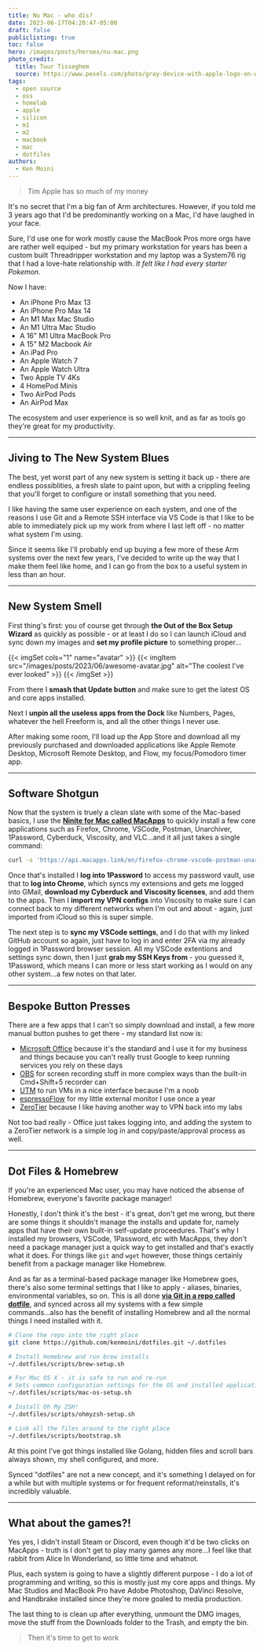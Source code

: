 ```yaml
---
title: Nu Mac - who dis?
date: 2023-06-17T04:20:47-05:00
draft: false
publiclisting: true
toc: false
hero: /images/posts/heroes/nu-mac.png
photo_credit:
  title: Tuur Tisseghem
  source: https://www.pexels.com/photo/gray-device-with-apple-logo-on-white-surface-812262/
tags:
  - open source
  - oss
  - homelab
  - apple
  - silicon
  - m1
  - m2
  - macbook
  - mac
  - dotfiles
authors:
  - Ken Moini
---
```


> Tim Apple has so much of my money

It's no secret that I'm a big fan of Arm architectures.  However, if you told me 3 years ago that I'd be predominantly working on a Mac, I'd have laughed in your face.

Sure, I'd use one for work mostly cause the MacBook Pros more orgs have are rather well equiped - but my primary workstation for years has been a custom built Threadripper workstation and my laptop was a System76 rig that I had a love-hate relationship with.  *It felt like I had every starter Pokemon*.

Now I have:

- An iPhone Pro Max 13
- An iPhone Pro Max 14
- An M1 Max Mac Studio
- An M1 Ultra Mac Studio
- A 16" M1 Ultra MacBook Pro
- A 15" M2 Macbook Air
- An iPad Pro
- An Apple Watch 7
- An Apple Watch Ultra
- Two Apple TV 4Ks
- 4 HomePod Minis
- Two AirPod Pods
- An AirPod Max

The ecosystem and user experience is so well knit, and as far as tools go they're great for my productivity.

---

## Jiving to The New System Blues

The best, yet worst part of any new system is setting it back up - there are endless possiblities, a fresh slate to paint upon, but with a crippling feeling that you'll forget to configure or install something that you need.

I like having the same user experience on each system, and one of the reasons I use Git and a Remote SSH interface via VS Code is that I like to be able to immediately pick up my work from where I last left off - no matter what system I'm using.

Since it seems like I'll probably end up buying a few more of these Arm systems over the next few years, I've decided to write up the way that I make them feel like home, and I can go from the box to a useful system in less than an hour.

---

## New System Smell

First thing's first: you of course get through **the Out of the Box Setup Wizard** as quickly as possible - or at least I do so I can launch iCloud and sync down my images and **set my profile picture** to something proper...

{{< imgSet cols="1" name="avatar" >}}
{{< imgItem src="/images/posts/2023/06/awesome-avatar.jpg" alt="The coolest I've ever looked" >}}
{{< /imgSet >}}

From there I **smash that Update button** and make sure to get the latest OS and core apps installed.

Next I **unpin all the useless apps from the Dock** like Numbers, Pages, whatever the hell Freeform is, and all the other things I never use.

After making some room, I'll load up the App Store and download all my previously purchased and downloaded applications like Apple Remote Desktop, Microsoft Remote Desktop, and Flow, my focus/Pomodoro timer app.

---

## Software Shotgun

Now that the system is truely a clean slate with some of the Mac-based basics, I use the **[Ninite for Mac called MacApps](https://macapps.link/en/)** to quickly install a few core applications such as Firefox, Chrome, VSCode, Postman, Unarchiver, 1Password, Cyberduck, Viscosity, and VLC...and it all just takes a single command:

```bash
curl -s 'https://api.macapps.link/en/firefox-chrome-vscode-postman-unarchiver-1password-cyberduck-viscosity-vlc' | sh
```

Once that's installed I **log into 1Password** to access my password vault, use that to **log into Chrome**, which syncs my extensions and gets me logged into GMail, **download my Cyberduck and Viscosity licenses**, and add them to the apps.  Then I **import my VPN configs** into Viscosity to make sure I can connect back to my different networks when I'm out and about - again, just imported from iCloud so this is super simple.

The next step is to **sync my VSCode settings**, and I do that with my linked GitHub account so again, just have to log in and enter 2FA via my already logged in 1Password browser session.  All my VSCode extentions and settings sync down, then I just **grab my SSH Keys from** - you guessed it, 1Password, which means I can more or less start working as I would on any other system...a few notes on that later.

---

## Bespoke Button Presses

There are a few apps that I can't so simply download and install, a few more manual button pushes to get there - my standard list now is:

- [Microsoft Office](https://www.office.com/) because it's the standard and I use it for my business and things because you can't really trust Google to keep running services you rely on these days
- [OBS](https://obsproject.com/) for screen recording stuff in more complex ways than the built-in Cmd+Shift+5 recorder can
- [UTM](https://mac.getutm.app/) to run VMs in a nice interface because I'm a noob
- [espressoFlow](https://espres.so/pages/espressoflow) for my  little external monitor I use once a year
- [ZeroTier](https://www.zerotier.com/download/) because I like having another way to VPN back into my labs

Not too bad really - Office just takes logging into, and adding the system to a ZeroTier network is a simple log in and copy/paste/approval process as well.

---

## Dot Files & Homebrew

If you're an experienced Mac user, you may have noticed the absense of Homebrew, everyone's favorite package manager!

Honestly, I don't think it's the best - it's great, don't get me wrong, but there are some things it shouldn't manage the installs and update for, namely apps that have their own built-in self-update proceedures.  That's why I installed my browsers, VSCode, 1Password, etc with MacApps, they don't need a package manager just a quick way to get installed and that's exactly what it does.  For things like `git` and `wget` however, those things certainly benefit from a package manager like Homebrew.

And as far as a terminal-based package manager like Homebrew goes, there's also some terminal settings that I like to apply - aliases, binaries, environmental variables, so on.  This is all done **[via Git in a repo called dotfile](https://github.com/kenmoini/dotfiles)**, and synced across all my systems with a few simple commands...also has the benefit of installing Homebrew and all the normal things I need installed with it.

```bash
# Clone the repo into the right place
git clone https://github.com/kenmoini/dotfiles.git ~/.dotfiles

# Install Homebrew and run brew installs
~/.dotfiles/scripts/brew-setup.sh

# For Mac OS X - it is safe to run and re-run
# Sets common configuration settings for the OS and installed applications
~/.dotfiles/scripts/mac-os-setup.sh

# Install Oh My ZSH!
~/.dotfiles/scripts/ohmyzsh-setup.sh

# Link all the files around to the right place
~/.dotfiles/scripts/bootstrap.sh
```

At this point I've got things installed like Golang, hidden files and scroll bars always shown, my shell configured, and more.

Synced "dotfiles" are not a new concept, and it's something I delayed on for a while but with multiple systems or for frequent reformat/reinstalls, it's incredibly valuable.

---

## What about the games?!

Yes yes, I didn't install Steam or Discord, even though it'd be two clicks on MacApps - truth is I don't get to play many games any more...I feel like that rabbit from Alice In Wonderland, so little time and whatnot.

Plus, each system is going to have a slightly different purpose - I do a lot of programming and writing, so this is mostly just my core apps and things.  My Mac Studios and MacBook Pro have Adobe Photoshop, DaVinci Resolve, and Handbrake installed since they're more goaled to media production.

The last thing to is clean up after everything, unmount the DMG images, move the stuff from the Downloads folder to the Trash, and empty the bin.

> Then it's time to get to work